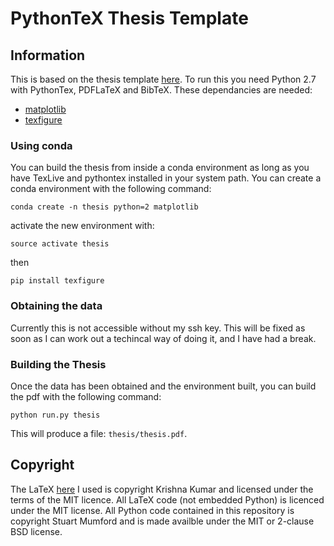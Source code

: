 PythonTeX Thesis Template
=========================


Information
-----------

This is based on the thesis template [here](https://github.com/kks32/phd-thesis-template).
To run this you need Python 2.7 with PythonTex, PDFLaTeX and BibTeX.
These dependancies are needed:

* [matplotlib](http://matplotlib.org/)
* [texfigure](https://github.com/Cadair/texfigure)

### Using conda

You can build the thesis from inside a conda environment as long as you have 
TexLive and pythontex installed in your system path. You can create a conda 
environment with the following command:

`conda create -n thesis python=2 matplotlib`

activate the new environment with:

`source activate thesis`

then 

`pip install texfigure`

### Obtaining the data

Currently this is not accessible without my ssh key. This will be fixed as soon
as I can work out a techincal way of doing it, and I have had a break.


### Building the Thesis

Once the data has been obtained and the environment built, you can build the
pdf with the following command:

`python run.py thesis`

This will produce a file: `thesis/thesis.pdf`.


Copyright
---------

The LaTeX [here](https://github.com/kks32/phd-thesis-template) I used is 
copyright Krishna Kumar and licensed under the terms of the MIT licence. All
LaTeX code (not embedded Python) is licenced under the MIT license.
All Python code contained in this repository is copyright Stuart Mumford and 
is made availble under the MIT or 2-clause BSD license.

